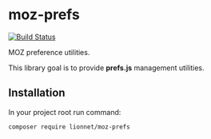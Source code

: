 # moz-prefs

[![Build Status](https://travis-ci.org/maciejlew/moz-prefs.svg?branch=master)](https://travis-ci.org/maciejlew/moz-prefs)

MOZ preference utilities.

This library goal is to provide **prefs.js** management utilities.

## Installation

In your project root run command:

```
composer require lionnet/moz-prefs
```